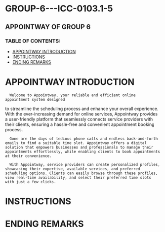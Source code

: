 # GROUP-6---ICC-0103.1-5
## APPOINTWAY OF GROUP 6

### TABLE OF CONTENTS:
* [APPOINTWAY INTRODUCTION](#APPOINTWAY-INTRODUCTION)
* [INSTRUCTIONS](#INSTRUCTIONS)
* [ENDING REMARKS](#ENDING-REMARKS)

# APPOINTWAY INTRODUCTION
      Welcome to Appointway, your reliable and efficient online appointment system designed 
to streamline the scheduling process and enhance your overall experience. With the ever-increasing demand for 
online services, Appointway provides a user-friendly platform that seamlessly connects 
service providers with their clients, ensuring a hassle-free and convenient appointment booking process.

      Gone are the days of tedious phone calls and endless back-and-forth emails to find a suitable time slot. Appointway offers a digital solution that empowers businesses and professionals to manage their appointments effortlessly, while enabling clients to book appointments at their convenience.

      With Appointway, service providers can create personalized profiles, showcasing their expertise, available services, and preferred scheduling options. Clients can easily browse through these profiles, view real-time availability, and select their preferred time slots with just a few clicks.
# INSTRUCTIONS

# ENDING REMARKS
